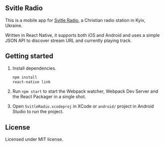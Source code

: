 ## Svitle Radio

This is a mobile app for [Svitle Radio](https://svitle.org/), a Christian radio
station in Kyiv, Ukraine.

Written in React Native, it supports both iOS and Android and uses a simple JSON
API to discover stream URL and currently playing track.

## Getting started

1. Install dependencies.

    ```sh
    npm install
    react-native link
    ```

1. Run `npm start` to start the Webpack watcher, Webpack Dev Server and the
   React Packager in a single shot.

1. Open `SvitleRadio.xcodeproj` in XCode or `android/` project in Android
   Studio to run the project.

## License

Licensed under MIT license.
